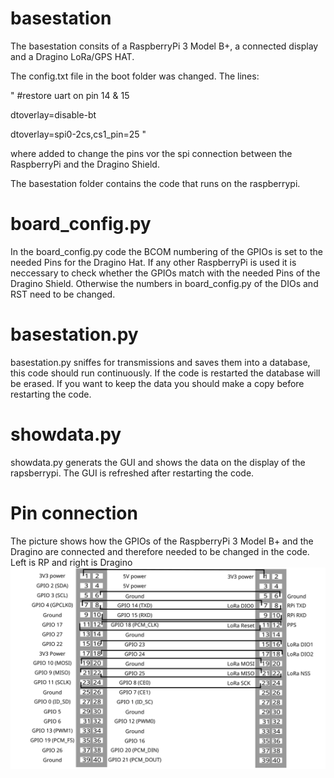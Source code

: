 # basestation

The basestation consits of a RaspberryPi 3 Model B+, a connected display and a Dragino LoRa/GPS HAT.

The config.txt file in the boot folder was changed. The lines:

"
#restore uart on pin 14 & 15 


dtoverlay=disable-bt 


dtoverlay=spi0-2cs,cs1_pin=25
"

where added to change the pins vor the spi connection between the RaspberryPi and the Dragino Shield.



The basestation folder contains the code that runs on the raspberrypi. 

# board_config.py
In the board_config.py code the BCOM numbering of the GPIOs is set to the needed Pins for the Dragino Hat. If any other RaspberryPi is used it is neccessary to check whether the GPIOs match with the needed Pins of the Dragino Shield. Otherwise the numbers in board_config.py of the DIOs and RST need to be changed.

# basestation.py
basestation.py sniffes for transmissions and saves them into a database, this code should run continuously. If the code is restarted the database will be erased. If you want to keep the data you should make a copy before restarting the code.

# showdata.py
showdata.py generats the GUI and shows the data on the display of the rapsberrypi. The GUI is refreshed after restarting the code. 

# Pin connection
The picture shows how the GPIOs of the RaspberryPi 3 Model B+ and the Dragino are connected and therefore needed to be changed in the code. Left is RP and right is Dragino
![Connection RaspberryPi and Dragino](./Connection.png)
